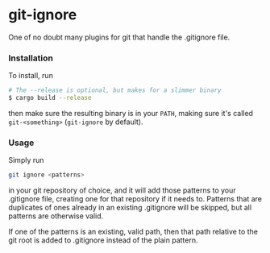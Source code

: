 # git-ignore

One of no doubt many plugins for git that handle the .gitignore file.

### Installation

To install, run

```sh
# The --release is optional, but makes for a slimmer binary
$ cargo build --release
``` 

then make sure the resulting binary is in your `PATH`, making sure it's 
called `git-<something>` (`git-ignore` by default).

### Usage

Simply run 

```sh
git ignore <patterns>
```

in your git repository of choice, and it will add those patterns to your 
.gitignore file, creating one for that repository if it needs to. Patterns that 
are duplicates of ones already in an existing .gitignore will be skipped, but
all patterns are otherwise valid.

If one of the patterns is an existing, valid path, then that path relative to
the git root is added to .gitignore instead of the plain pattern.
